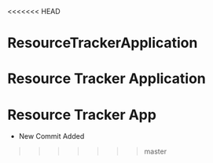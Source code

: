 <<<<<<< HEAD
# ResourceTrackerApplication
Resource Tracker Application
=======
# Resource Tracker App
- New Commit Added
>>>>>>> master
